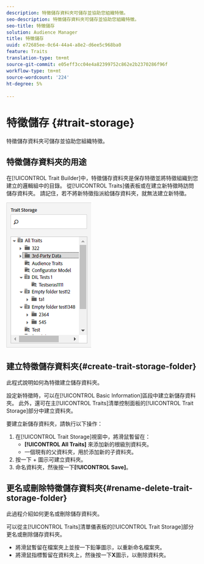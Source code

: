 ```yaml
---
description: 特徵儲存資料夾可儲存並協助您組織特徵。
seo-description: 特徵儲存資料夾可儲存並協助您組織特徵。
seo-title: 特徵儲存
solution: Audience Manager
title: 特徵儲存
uuid: e72685ee-0c64-44a4-a8e2-d6ee5c968ba0
feature: Traits
translation-type: tm+mt
source-git-commit: e05eff3cc04e4a82399752c862e2b2370286f96f
workflow-type: tm+mt
source-wordcount: '224'
ht-degree: 5%

---
```



# 特徵儲存 {#trait-storage}

特徵儲存資料夾可儲存並協助您組織特徵。

<!-- c_tb_storage.xml -->

## 特徵儲存資料夾的用途

在[!UICONTROL Trait Builder]中，特徵儲存資料夾是保存特徵並將特徵組織到您建立的邏輯組中的目錄。 從[!UICONTROL Traits]儀表板或在建立新特徵時訪問儲存資料夾。 請記住，若不將新特徵指派給儲存資料夾，就無法建立新特徵。

![](assets/tb_storage.png)

## 建立特徵儲存資料夾{#create-trait-storage-folder}

此程式說明如何為特徵建立儲存資料夾。

<!-- t_tb_create_storage.xml -->

設定新特徵時，可以在[!UICONTROL Basic Information]區段中建立新儲存資料夾。 此外，還可在主[!UICONTROL Traits]清單控制面板的[!UICONTROL Trait Storage]部分中建立資料夾。

要建立新儲存資料夾，請執行以下操作：

1. 在[!UICONTROL Trait Storage]視窗中，將滑鼠暫留在：
   * **[!UICONTROL All Traits]** 來添加新的根級別資料夾。
   * 一個現有的父資料夾，用於添加新的子資料夾。
1. 按一下 + 圖示可建立資料夾。
1. 命名資料夾，然後按一下&#x200B;**[!UICONTROL Save]**。

## 更名或刪除特徵儲存資料夾{#rename-delete-trait-storage-folder}

此過程介紹如何更名或刪除儲存資料夾。

<!-- t_tb_rename_delete_storage.xml -->

可以從主[!UICONTROL Traits]清單儀表板的[!UICONTROL Trait Storage]部分更名或刪除儲存資料夾。

* 將滑鼠暫留在檔案夾上並按一下鉛筆圖示，以重新命名檔案夾。
* 將滑鼠指標暫留在資料夾上，然後按一下&#x200B;**X**&#x200B;圖示，以刪除資料夾。